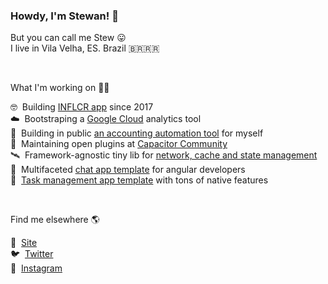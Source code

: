 ### Howdy, I'm Stewan! 👋

But you can call me Stew 😛 <br />
I live in Vila Velha, ES. Brazil 🇧🇷🇷🇷

&nbsp;

What I'm working on 👨‍💻

🤓 &nbsp;Building [INFLCR app](https://inflcr.com) since 2017   <br />
☁️ &nbsp;Bootstraping a [Google Cloud](https://cloudpulso.com) analytics tool  <br />
💸 &nbsp;Building in public [an accounting automation tool](https://twitter.com/stewones/status/1463901635978084355) for myself  <br />
📱 &nbsp;Maintaining open plugins at [Capacitor Community](https://github.com/capacitor-community) <br />
🛰️ &nbsp;Framework-agnostic tiny lib for [network, cache and state management](https://flew.dev) <br />
💬 &nbsp;Multifaceted [chat app template](https://chatness.app) for angular developers <br />
💬 &nbsp;[Task management app template](https://firetask.io) with tons of native features <br />

&nbsp;

Find me elsewhere 🌎

🚀 &nbsp;[Site](https://stewan.io)<br />
🐦 &nbsp;[Twitter](https://twitter.com/stewones)<br />
📸 &nbsp;[Instagram](https://www.instagram.com/stewansilva)
